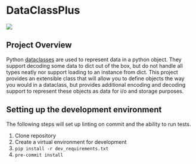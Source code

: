 # DataClassPlus

![](https://github.com/zganger/extended_dataclass/workflows/Test/badge.svg)

## Project Overview
Python [dataclasses](https://docs.python.org/3/library/dataclasses.html "Dataclass documentation") are used to represent data in a python object.
They support decoding some data to dict out of the box, but do not handle all types neatly nor support loading to an instance from dict.
This project provides an extensible class that will allow you to define objects the way you would in a dataclass, 
but provides additional encoding and decoding support to represent these objects as data for i/o and storage purposes.

## Setting up the development environment
The following steps will set up linting on commit and the ability to run tests.
1. Clone repository
2. Create a virtual environment for development
3. `pip install -r dev_requirements.txt`
4. `pre-commit install`
